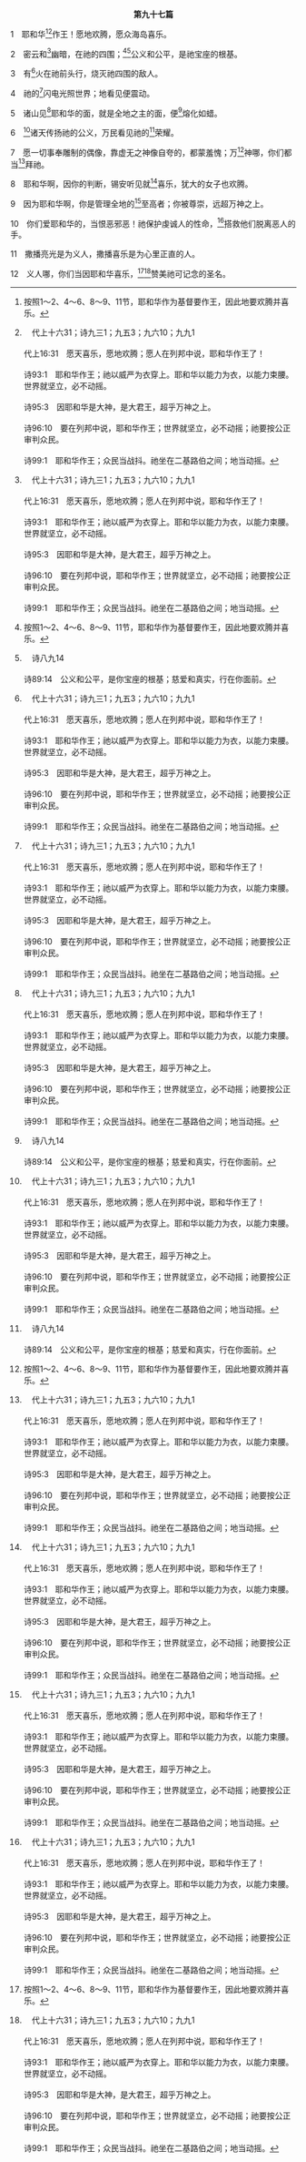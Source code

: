 <p style="text-align:center;font-weight:bold;">第九十七篇</p>

1　耶和华[^1][^a]作王！愿地欢腾，愿众海岛喜乐。

[^1]:按照1～2、4～6、8～9、11节，耶和华作为基督要作王，因此地要欢腾并喜乐。

[^a]:　代上十六31；诗九三1；九五3；九六10；九九1<br><br>代上16:31　愿天喜乐，愿地欢腾；愿人在列邦中说，耶和华作王了！<br><br>诗93:1　耶和华作王；祂以威严为衣穿上。耶和华以能力为衣，以能力束腰。世界就坚立，必不动摇。<br><br>诗95:3　因耶和华是大神，是大君王，超乎万神之上。<br><br>诗96:10　要在列邦中说，耶和华作王；世界就坚立，必不动摇；祂要按公正审判众民。<br><br>诗99:1　耶和华作王；众民当战抖。祂坐在二基路伯之间；地当动摇。

2　密云和[^a]幽暗，在祂的四围；[^1][^b]公义和公平，是祂宝座的根基。

[^1]:见八九14注1。

[^a]:　出二十21；王上八12<br><br>出20:21　于是百姓远远地站着，摩西就挨近神所在的幽暗。<br><br>王上8:12　那时所罗门说，耶和华曾说，祂要住在幽暗之中。

[^b]:　诗八九14<br><br>诗89:14　公义和公平，是你宝座的根基；慈爱和真实，行在你面前。

3　有[^a]火在祂前头行，烧灭祂四围的敌人。

[^a]:　诗五十3；但七9～10<br><br>诗50:3　我们的神要来，绝不静默；有烈火在祂面前吞灭，有暴风在祂四围猛刮。<br><br>但7:9　我观看，见有些宝座设立，那亘古常在者坐下了。祂的衣服洁白如雪，头发如纯净的羊毛；祂的宝座乃是火焰，其轮乃是烈火。<br><br>但7:10　从祂面前有火河流出。事奉祂的有千千，侍立在祂面前的有万万。审判者已经坐庭，案卷都展开了。

4　祂的[^a]闪电光照世界；地看见便震动。

[^a]:　诗七七18<br><br>诗77:18　你的雷声在旋风中；闪电照亮世界；大地战抖震动。

5　诸山见[^a]耶和华的面，就是全地之主的面，便[^b]熔化如蜡。

[^a]:　诗一一四7<br><br>诗114:7　大地啊，你见了主的面，就是雅各神的面，便震动；

[^b]:　士五5；弥一4；鸿一5<br><br>士5:5　诸山见耶和华的面就震动，这西乃山见耶和华以色列神的面也是如此。<br><br>弥1:4　众山在祂以下必熔化，诸谷必崩裂，如蜡化在火前，如水冲下山坡。<br><br>鸿1:5　大山因祂震动，小山也都熔化；大地在祂面前突起，世界和住在其间的也都如此。

6　[^a]诸天传扬祂的公义，万民看见祂的[^b]荣耀。

[^a]:　诗五十6<br><br>诗50:6　诸天必表明祂的公义，因为神自己是审判者。〔细拉〕

[^b]:　赛四十5；六六18～19<br><br>赛40:5　耶和华的荣耀必然显现，凡属肉体的人必一同看见，因为这是耶和华亲口说的。<br><br>赛66:18　至于我，我必对他们的行为和他们的意念施行报应；时候将到，我必将各邦国各方言的人聚来；他们必来看我的荣耀。<br><br>赛66:19　我要在他们中间显神迹，又从他们中间把逃脱的人差到列国去，就是到他施、弗和路德那些拉弓的人那里，到土巴和雅完，到素来没有听见我名声，没有看见我荣耀的辽远海岛；他们必将我的荣耀传扬在列国中。

7　愿一切事奉雕制的偶像，靠虚无之神像自夸的，都蒙羞愧；万[^1]神哪，你们都当[^a]拜祂。

[^1]:希伯来文， elohim， 伊罗欣；七十士希腊文译本译为“使者”（参来一6，诗八5）。

[^a]:　来一6<br><br>来1:6　再者，神再带长子到世上来的时候，就说，“神的众使者都要拜祂。”

8　耶和华啊，因你的判断，锡安听见就[^a]喜乐，犹大的女子也欢腾。

[^a]:　诗四八11<br><br>诗48:11　因你的判断，锡安山应当快乐，犹大的女子应当欢腾。

9　因为耶和华啊，你是管理全地的[^a]至高者；你被尊崇，远超万神之上。

[^a]:　诗八三18<br><br>诗83:18　使他们知道唯独你名为耶和华的，是管理全地的至高者。

10　你们爱耶和华的，当恨恶邪恶！祂保护虔诚人的性命，[^a]搭救他们脱离恶人的手。

[^a]:　诗三三18～19；但六27；徒十二11<br><br>诗33:18　看哪，耶和华的眼目，看顾敬畏祂的人，和仰望祂慈爱的人，<br><br>诗33:19　要救他们的性命脱离死亡，并使他们在饥荒中存活。<br><br>但6:27　祂解救人，搭救人，在天上地上施行神迹奇事，救了但以理脱离狮子的爪。<br><br>徒12:11　彼得清醒过来，说，我现在真知道主差遣祂的使者，救我脱离希律的手，和犹太百姓一切所期待的。

11　撒播亮光是为义人，撒播喜乐是为心里正直的人。

12　义人哪，你们当因耶和华喜乐，[^1][^a]赞美祂可记念的圣名。

[^1]:或，称谢。

[^a]:　诗三十4<br><br>诗30:4　耶和华的圣民哪，你们要歌颂祂，赞美祂可记念的圣名。


